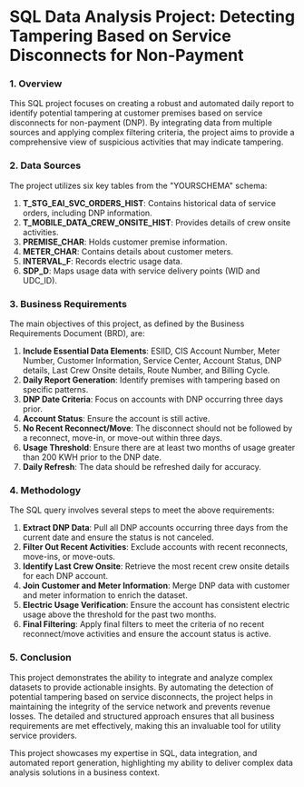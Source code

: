 # SQL Data Analysis Project: Detecting Tampering Based on Service Disconnects for Non-Payment


### 1. Overview

This SQL project focuses on creating a robust and automated daily report to identify potential tampering at customer premises based on service disconnects for non-payment (DNP). By integrating data from multiple sources and applying complex filtering criteria, the project aims to provide a comprehensive view of suspicious activities that may indicate tampering.

### 2. Data Sources

The project utilizes six key tables from the "YOURSCHEMA" schema:

1. **T_STG_EAI_SVC_ORDERS_HIST**: Contains historical data of service orders, including DNP information.
2. **T_MOBILE_DATA_CREW_ONSITE_HIST**: Provides details of crew onsite activities.
3. **PREMISE_CHAR**: Holds customer premise information.
4. **METER_CHAR**: Contains details about customer meters.
5. **INTERVAL_F**: Records electric usage data.
6. **SDP_D**: Maps usage data with service delivery points (WID and UDC_ID).

### 3. Business Requirements

The main objectives of this project, as defined by the Business Requirements Document (BRD), are:

1. **Include Essential Data Elements**: ESIID, CIS Account Number, Meter Number, Customer Information, Service Center, Account Status, DNP details, Last Crew Onsite details, Route Number, and Billing Cycle.
2. **Daily Report Generation**: Identify premises with tampering based on specific patterns.
3. **DNP Date Criteria**: Focus on accounts with DNP occurring three days prior.
4. **Account Status**: Ensure the account is still active.
5. **No Recent Reconnect/Move**: The disconnect should not be followed by a reconnect, move-in, or move-out within three days.
6. **Usage Threshold**: Ensure there are at least two months of usage greater than 200 KWH prior to the DNP date.
7. **Daily Refresh**: The data should be refreshed daily for accuracy.

### 4. Methodology

The SQL query involves several steps to meet the above requirements:

1. **Extract DNP Data**: Pull all DNP accounts occurring three days from the current date and ensure the status is not canceled.
2. **Filter Out Recent Activities**: Exclude accounts with recent reconnects, move-ins, or move-outs.
3. **Identify Last Crew Onsite**: Retrieve the most recent crew onsite details for each DNP account.
4. **Join Customer and Meter Information**: Merge DNP data with customer and meter information to enrich the dataset.
5. **Electric Usage Verification**: Ensure the account has consistent electric usage above the threshold for the past two months.
6. **Final Filtering**: Apply final filters to meet the criteria of no recent reconnect/move activities and ensure the account status is active.

### 5. Conclusion

This project demonstrates the ability to integrate and analyze complex datasets to provide actionable insights. By automating the detection of potential tampering based on service disconnects, the project helps in maintaining the integrity of the service network and prevents revenue losses. The detailed and structured approach ensures that all business requirements are met effectively, making this an invaluable tool for utility service providers.

This project showcases my expertise in SQL, data integration, and automated report generation, highlighting my ability to deliver complex data analysis solutions in a business context.

